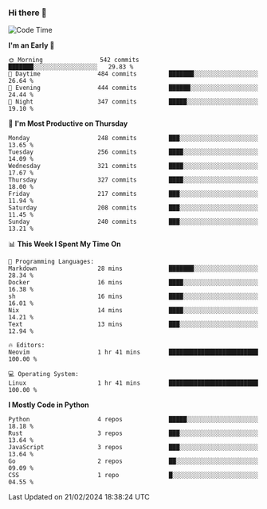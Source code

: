 ### Hi there 👋
<!--START_SECTION:waka-->
![Code Time](http://img.shields.io/badge/Code%20Time-260%20hrs%2022%20mins-blue)

**I'm an Early 🐤** 

```text
🌞 Morning                542 commits         ███████░░░░░░░░░░░░░░░░░░   29.83 % 
🌆 Daytime                484 commits         ███████░░░░░░░░░░░░░░░░░░   26.64 % 
🌃 Evening                444 commits         ██████░░░░░░░░░░░░░░░░░░░   24.44 % 
🌙 Night                  347 commits         █████░░░░░░░░░░░░░░░░░░░░   19.10 % 
```
📅 **I'm Most Productive on Thursday** 

```text
Monday                   248 commits         ███░░░░░░░░░░░░░░░░░░░░░░   13.65 % 
Tuesday                  256 commits         ████░░░░░░░░░░░░░░░░░░░░░   14.09 % 
Wednesday                321 commits         ████░░░░░░░░░░░░░░░░░░░░░   17.67 % 
Thursday                 327 commits         ████░░░░░░░░░░░░░░░░░░░░░   18.00 % 
Friday                   217 commits         ███░░░░░░░░░░░░░░░░░░░░░░   11.94 % 
Saturday                 208 commits         ███░░░░░░░░░░░░░░░░░░░░░░   11.45 % 
Sunday                   240 commits         ███░░░░░░░░░░░░░░░░░░░░░░   13.21 % 
```


📊 **This Week I Spent My Time On** 

```text
💬 Programming Languages: 
Markdown                 28 mins             ███████░░░░░░░░░░░░░░░░░░   28.34 % 
Docker                   16 mins             ████░░░░░░░░░░░░░░░░░░░░░   16.38 % 
sh                       16 mins             ████░░░░░░░░░░░░░░░░░░░░░   16.01 % 
Nix                      14 mins             ████░░░░░░░░░░░░░░░░░░░░░   14.21 % 
Text                     13 mins             ███░░░░░░░░░░░░░░░░░░░░░░   12.94 % 

🔥 Editors: 
Neovim                   1 hr 41 mins        █████████████████████████   100.00 % 

💻 Operating System: 
Linux                    1 hr 41 mins        █████████████████████████   100.00 % 
```

**I Mostly Code in Python** 

```text
Python                   4 repos             █████░░░░░░░░░░░░░░░░░░░░   18.18 % 
Rust                     3 repos             ███░░░░░░░░░░░░░░░░░░░░░░   13.64 % 
JavaScript               3 repos             ███░░░░░░░░░░░░░░░░░░░░░░   13.64 % 
Go                       2 repos             ██░░░░░░░░░░░░░░░░░░░░░░░   09.09 % 
CSS                      1 repo              █░░░░░░░░░░░░░░░░░░░░░░░░   04.55 % 
```




 Last Updated on 21/02/2024 18:38:24 UTC
<!--END_SECTION:waka-->

<!--
**YoganshSharma/YoganshSharma** is a ✨ _special_ ✨ repository because its `README.md` (this file) appears on your GitHub profile.

Here are some ideas to get you started:

- 🔭 I’m currently working on ...
- 🌱 I’m currently learning ...
- 👯 I’m looking to collaborate on ...
- 🤔 I’m looking for help with ...
- 💬 Ask me about ...
- 📫 How to reach me: ...
- 😄 Pronouns: ...
- ⚡ Fun fact: ...
-->
